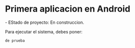 <h1> Primera aplicacion en Android</h1>
- EStado de proyecto: En construccion. 

Para ejecutar el sistema, debes poner:

``` de prueba ```
